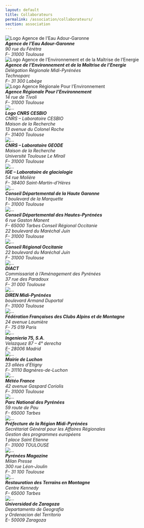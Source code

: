 ```yaml
---
layout: default
title: Collaborateurs
permalink: /association/collaborateurs/
section: association
---
```


<div class="row row-cols-1 row-cols-md-3 mt-0 g-4 collaborateurs">
  <div class="col">
    <div class="card h-100">
      <img src="{{ site.baseurl }}/images/collaborateurs/logo_aeag.jpg" class="align-self-center py-2 mw-100" alt="Logo Agence de l'Eau Adour-Garonne">
      <div class="p-4">
        <address class="mb-0">
        <strong>Agence de l’Eau Adour-Garonne</strong><br>
        90 rue du Férétra<br>
        F- 31000 Toulouse
        </address>
      </div>
    </div>
  </div>
  <div class="col">
    <div class="card h-100">
      <img src="{{ site.baseurl }}/images/collaborateurs/logo_ademe.jpg" class="align-self-center py-2 mw-100" alt="Logo Agence de l’Environnement et de la Maîtrise de l’Energie">
      <div class="p-4">
        <address class="mb-0">
        <strong>Agence de l’Environnement et de la Maîtrise de l’Energie</strong><br>
        Délégation Régionale Midi-Pyrénées<br>
        Technoparc<br>
        F- 31 300 Labège
        </address>
      </div>
    </div>
  </div>
  <div class="col">
    <div class="card h-100">
      <img src="{{ site.baseurl }}/images/collaborateurs/logo_ARPE.jpg" class="align-self-center py-2 mw-100" alt="Logo Agence Régionale Pour l’Environnement">
      <div class="p-4">
        <address class="mb-0">
        <strong>Agence Régionale Pour l’Environnement</strong><br>
        14 rue de Tivoli<br>
        F- 31000 Toulouse
        </address>
      </div>
    </div>
  </div>
  <div class="col">
    <div class="card h-100">
      <img src="{{ site.baseurl }}/images/collaborateurs/logo_CESBIO.png" class="align-self-center py-2 mw-100" alt="...">
      <div class="p-4">
<address class="mb-0">
<strong>Logo CNRS CESBIO</strong><br>
CNRS – Laboratoire CESBIO<br>
Maison de la Recherche<br>
13 avenue du Colonel Roche<br>
F- 31400 Toulouse
</address>
      </div>
    </div>
  </div>
  <div class="col">
    <div class="card h-100">
      <img src="{{ site.baseurl }}/images/collaborateurs/logo_GEODE.jpg" class="align-self-center py-2 mw-100" alt="...">
      <div class="p-4">
<address class="mb-0">
<strong>CNRS – Laboratoire GEODE</strong><br>
Maison de la Recherche<br>
Université Toulouse Le Mirail<br>
F- 31000 Toulouse
</address>
      </div>
    </div>
  </div>
  <div class="col">
    <div class="card h-100">
      <img src="{{ site.baseurl }}/images/collaborateurs/logo_ige.png" class="align-self-center py-2 mw-100" alt="...">
      <div class="p-4">
<address class="mb-0">
<strong>IGE – Laboratoire de glaciologie</strong><br>
54 rue Molière<br>
F- 38400 Saint-Martin-d’Hères
</address>
      </div>
    </div>
  </div>
  <div class="col">
    <div class="card h-100">
      <img src="{{ site.baseurl }}/images/collaborateurs/logo_CD31.png" class="align-self-center py-2 mw-100" alt="...">
      <div class="p-4">
<address class="mb-0">
<strong>Conseil Départemental de la Haute Garonne</strong><br>
1 boulevard de la Marquette<br>
F- 31000 Toulouse
</address>
      </div>
    </div>
  </div>
  <div class="col">
    <div class="card h-100">
      <img src="{{ site.baseurl }}/images/collaborateurs/logo_CD65.jpg" class="align-self-center py-2 mw-100" alt="...">
      <div class="p-4">
<address class="mb-0">
<strong>Conseil Départemental des Hautes-Pyrénées</strong><br>
6 rue Gaston Manent<br>
F- 65000 Tarbes
Conseil Régional Occitanie<br>
22 boulevard du Maréchal Juin<br>
F- 31000 Toulouse
</address>
      </div>
    </div>
  </div>
  <div class="col">
    <div class="card h-100">
      <img src="{{ site.baseurl }}/images/collaborateurs/logo_occitanie.jpg" class="align-self-center py-2 mw-100" alt="...">
      <div class="p-4">
        <address class="mb-0">
        <strong>Conseil Régional Occitanie</strong><br>
        22 boulevard du Maréchal Juin<br>
        F- 31000 Toulouse
        </address>
      </div>
    </div>
  </div>
  <div class="col">
    <div class="card h-100">
      <img src="{{ site.baseurl }}/images/collaborateurs/logo_diact.jpg" class="align-self-center py-2 mw-100" alt="...">
      <div class="p-4">
<address class="mb-0">
<strong>DIACT</strong><br>
Commissariat à l’Aménagement des Pyrénées<br>
37 rue des Paradoux<br>
F- 31 000 Toulouse
</address>
      </div>
    </div>
  </div>
  <div class="col">
    <div class="card h-100">
      <img src="{{ site.baseurl }}/images/collaborateurs/logo_diren.gif" class="align-self-center py-2 mw-100" alt="...">
      <div class="p-4">
<address class="mb-0">
<strong>DIREN Midi-Pyrénées</strong><br>
boulevard Armand Duportal<br>
F- 31000 Toulouse
</address>
      </div>
    </div>
  </div>
  <div class="col">
    <div class="card h-100">
      <img src="{{ site.baseurl }}/images/collaborateurs/logo_caf.gif" class="align-self-center py-2 mw-100" alt="...">
      <div class="p-4">
<address class="mb-0">
<strong>Fédération Françaises des Clubs Alpins et de Montagne</strong><br>
24 avenue Laumière<br>
F- 75 019 Paris
</address>
      </div>
    </div>
  </div>
  <div class="col">
    <div class="card h-100">
      <img src="{{ site.baseurl }}/images/collaborateurs/logo_ingenieria_75_SA.jpg" class="align-self-center py-2 mw-100" alt="...">
      <div class="p-4">
<address class="mb-0">
<strong>Ingenieria 75, S.A.</strong><br>
Velazquez 87 – 4° derecha<br>
E- 28006 Madrid
</address>
      </div>
    </div>
  </div>
  <div class="col">
    <div class="card h-100">
      <img src="{{ site.baseurl }}/images/collaborateurs/logo_luchon.jpg" class="align-self-center py-2 mw-100" alt="...">
      <div class="p-4">
<address class="mb-0">
<strong>Mairie de Luchon</strong><br>
23 allées d’Etigny<br>
F- 31110 Bagnères-de-Luchon
</address>
      </div>
    </div>
  </div>
  <div class="col">
    <div class="card h-100">
      <img src="{{ site.baseurl }}/images/collaborateurs/logo_meteo_france.gif" class="align-self-center py-2 mw-100" alt="...">
      <div class="p-4">
<address class="mb-0">
<strong>Météo France</strong><br>
42 avenue Gaspard Coriolis<br>
F- 31000 Toulouse
</address>
      </div>
    </div>
  </div>
  <div class="col">
    <div class="card h-100">
      <img src="{{ site.baseurl }}/images/collaborateurs/logo_PNP.jpg" class="align-self-center py-2 mw-100" alt="...">
      <div class="p-4">
<address class="mb-0">
<strong>Parc National des Pyrénées</strong><br>
59 route de Pau<br>
F- 65000 Tarbes
</address>
      </div>
    </div>
  </div>
  <div class="col">
    <div class="card h-100">
      <img src="{{ site.baseurl }}/images/collaborateurs/logo_sgar.png" class="align-self-center py-2 mw-100" alt="...">
      <div class="p-4">
<address class="mb-0">
<strong>Préfecture de la Région Midi-Pyrénées</strong><br>
Secrétariat Général pour les Affaires Régionales<br>
Gestion des programmes européens<br>
1 place Saint Etienne<br>
F- 31000 TOULOUSE
</address>
      </div>
    </div>
  </div>
  <div class="col">
    <div class="card h-100">
      <img src="{{ site.baseurl }}/images/collaborateurs/logo_pyrenees_magazine.jpg" class="align-self-center py-2 mw-100" alt="...">
      <div class="p-4">
<address class="mb-0">
<strong>Pyrénées Magazine</strong><br>
Milan Presse<br>
300 rue Léon-Joulin<br>
F- 31 100 Toulouse
</address>
      </div>
    </div>
  </div>
  <div class="col">
    <div class="card h-100">
      <img src="{{ site.baseurl }}/images/collaborateurs/logo_rtm.gif" class="align-self-center py-2 mw-100" alt="...">
      <div class="p-4">
<address class="mb-0">
<strong>Restauration des Terrains en Montagne</strong><br>
Centre Kennedy<br>
F- 65000 Tarbes
</address>
      </div>
    </div>
  </div>
  <div class="col">
    <div class="card h-100">
      <img src="{{ site.baseurl }}/images/collaborateurs/logo_universite_zaragoza.jpg" class="align-self-center py-2 mw-100" alt="...">
      <div class="p-4">
<address class="mb-0">
<strong>Universidad de Zaragoza</strong><br>
Departamento de Geografia<br>
y Ordenacion del Territorio<br>
E- 50009 Zaragoza
</address>
      </div>
    </div>
  </div>
</div>
